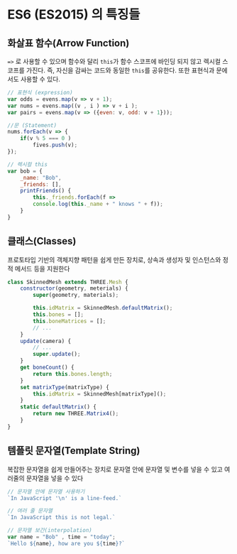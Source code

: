 # ES6 (ES2015) 의 특징들

## 화살표 함수(Arrow Function)

`=>` 로 사용할 수 있으며 함수와 달리 `this`가 함수 스코프에 바인딩 되지 않고 렉시컬 스코프를 가진다. 즉, 자신을 감싸는 코드와 동일한 `this`를 공유한다. 또한 표현식과 문에서도 사용할 수 있다.

```js
// 표현식 (expression)
var odds = evens.map(v => v + 1);
var nums = evens.map((v , i ) => v + i );
var pairs = evens.map(v => ({even: v, odd: v + 1}));

//문 (Statement)
nums.forEach(v => {
    if(v % 5 === 0 )
        fives.push(v);
});

// 렉시컬 this
var bob = {
    _name: "Bob",
    _friends: [],
    printFriends() {
        this._friends.forEach(f => 
        console.log(this._name + " knows " + f));
    }
}

```


## 클래스(Classes)


프로토타입 기반의 객체지향 패턴을 쉽게 만든 장치로, 상속과 생성자 및 인스턴스와 정적 메서드 등을 지원한다


```js
class SkinnedMesh extends THREE.Mesh {
    constructor(geometry, meterials) {
        super(geometry, materials);

        this.idMatrix = SkinnedMesh.defaultMatrix();
        this.bones = [];
        this.boneMatrices = [];
        // ...
    }
    update(camera) {
        // ...
        super.update();
    }
    get boneCount() {
        return this.bones.length;
    }
    set matrixType(matrixType) {
        this.idMatrix = SkinnedMesh[matrixType]();
    }
    static defaultMatrix() {
        return new THREE.Matrix4();
    }
}

```

## 템플릿 문자열(Template String)

복잡한 문자열을 쉽게 만들어주는 장치로 문자열 안에 문자열 및 변수를 넣을 수 있고 여러줄의 문자열을 넣을 수 있다


```js
// 문자열 안에 문자열 사용하기
`In JavaScript '\n' is a line-feed.`

// 여러 줄 문자열
`In JavaScript this is not legal.`

// 문자열 보간(interpolation)
var name = "Bob" , time = "today";
`Hello ${name}, how are you ${time}?`

```
